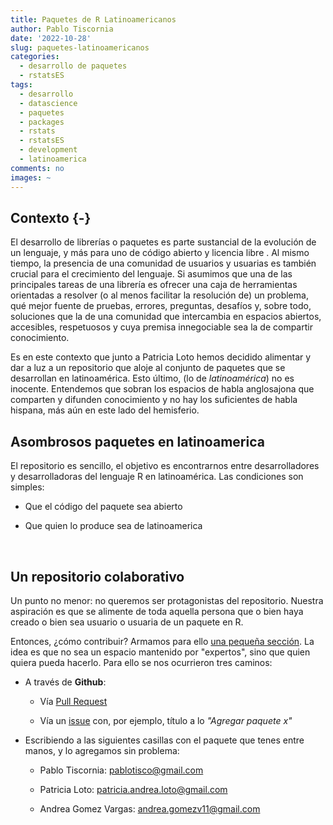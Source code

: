 ```yaml
---
title: Paquetes de R Latinoamericanos
author: Pablo Tiscornia
date: '2022-10-28'
slug: paquetes-latinoamericanos
categories:
  - desarrollo de paquetes
  - rstatsES
tags:
  - desarrollo
  - datascience
  - paquetes
  - packages
  - rstats
  - rstatsES
  - development
  - latinoamerica
comments: no
images: ~
---
```


## Contexto {-}

El desarrollo de librerías o paquetes es parte sustancial de la evolución de un lenguaje, y más para uno de código abierto y licencia libre . Al mismo tiempo, la presencia de una comunidad de usuarios y usuarias es también crucial para el crecimiento del lenguaje. Si asumimos que una de las principales tareas de una librería es ofrecer una caja de herramientas orientadas a resolver (o al menos facilitar la resolución de) un problema, qué mejor fuente de pruebas, errores, preguntas, desafíos y, sobre todo, soluciones que la de una comunidad que intercambia en espacios abiertos, accesibles, respetuosos y cuya premisa innegociable sea la de compartir conocimiento.

Es en este contexto que junto a Patricia Loto hemos decidido alimentar y dar a luz a un repositorio que aloje al conjunto de paquetes que se desarrollan en latinoamérica. Esto último, (lo de _latinoamérica_) no es inocente. Entendemos que sobran los espacios de habla anglosajona que comparten y difunden conocimiento y no hay los suficientes de habla hispana, más aún en este lado del hemisferio.

## Asombrosos paquetes en latinoamerica

El repositorio es sencillo, el objetivo es encontrarnos entre desarrolladores y desarrolladoras del lenguaje R en latinoamérica. Las condiciones son simples:

- Que el código del paquete sea abierto

- Que quien lo produce sea de latinoamerica


<br>

## Un repositorio colaborativo

Un punto no menor: no queremos ser protagonistas del repositorio. Nuestra aspiración es que se alimente de toda aquella persona que o bien haya creado o bien sea usuario o usuaria de un paquete en R. 

Entonces, ¿cómo contribuir? Armamos para ello [una pequeña sección](https://github.com/pablotis/asombrosos-paquetes-r-latinoamerica#c%C3%B3mo-contribuir). La idea es que no sea un espacio mantenido por "expertos", sino que quien quiera pueda hacerlo. Para ello se nos ocurrieron tres caminos:

- A través de **Github**:

  * Vía [Pull Request](https://docs.github.com/es/pull-requests/collaborating-with-pull-requests/proposing-changes-to-your-work-with-pull-requests/creating-a-pull-request)

  * Vía un [issue](https://github.com/pablotis/asombrosos-paquetes-r-latinoamerica/issues) con, por ejemplo, título a lo _"Agregar paquete x"_

- Escribiendo a las siguientes casillas con el paquete que tenes entre manos, y lo agregamos sin problema:

  * Pablo Tiscornia: pablotisco@gmail.com
  
  * Patricia Loto: patricia.andrea.loto@gmail.com
  
  * Andrea Gomez Vargas: andrea.gomezv11@gmail.com
